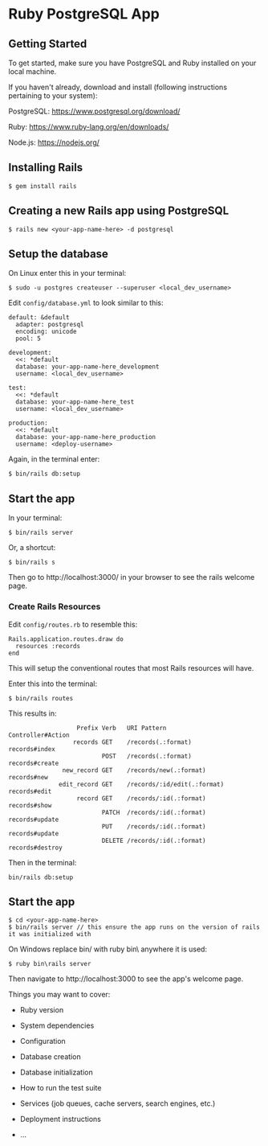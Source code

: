 Ruby PostgreSQL App
===================

## Getting Started

To get started, make sure you have PostgreSQL and Ruby installed on your local machine.

If you haven't already, download and install (following instructions pertaining to your system):

PostgreSQL: https://www.postgresql.org/download/

Ruby: https://www.ruby-lang.org/en/downloads/

Node.js: https://nodejs.org/

## Installing Rails

```
$ gem install rails
```

## Creating a new Rails app using PostgreSQL

```
$ rails new <your-app-name-here> -d postgresql
```

## Setup the database

On Linux enter this in your terminal:
```
$ sudo -u postgres createuser --superuser <local_dev_username>
```

Edit `config/database.yml` to look similar to this:

```
default: &default
  adapter: postgresql
  encoding: unicode
  pool: 5

development:
  <<: *default
  database: your-app-name-here_development
  username: <local_dev_username>

test:
  <<: *default
  database: your-app-name-here_test
  username: <local_dev_username>

production:
  <<: *default
  database: your-app-name-here_production
  username: <deploy-username>
```

Again, in the terminal enter:

```
$ bin/rails db:setup
```

## Start the app

In your terminal:

```
$ bin/rails server
```

Or, a shortcut:

```
$ bin/rails s
```

Then go to http://localhost:3000/ in your browser to see the rails welcome page.

### Create Rails Resources

Edit `config/routes.rb` to resemble this:
```
Rails.application.routes.draw do
  resources :records
end
```

This will setup the conventional routes that most Rails resources will have.

Enter this into the terminal:

```
$ bin/rails routes
```

This results in:

```
                   Prefix Verb   URI Pattern                                                                              Controller#Action
                  records GET    /records(.:format)                                                                       records#index
                          POST   /records(.:format)                                                                       records#create
               new_record GET    /records/new(.:format)                                                                   records#new
              edit_record GET    /records/:id/edit(.:format)                                                              records#edit
                   record GET    /records/:id(.:format)                                                                   records#show
                          PATCH  /records/:id(.:format)                                                                   records#update
                          PUT    /records/:id(.:format)                                                                   records#update
                          DELETE /records/:id(.:format)                                                                   records#destroy
```

Then in the terminal:
```
bin/rails db:setup
```

## Start the app

```
$ cd <your-app-name-here>
$ bin/rails server // this ensure the app runs on the version of rails it was initialized with
```

On Windows replace bin/ with ruby bin\ anywhere it is used:
```
$ ruby bin\rails server
```

Then navigate to http://localhost:3000 to see the app's welcome page.

Things you may want to cover:

* Ruby version

* System dependencies

* Configuration

* Database creation

* Database initialization

* How to run the test suite

* Services (job queues, cache servers, search engines, etc.)

* Deployment instructions

* ...
